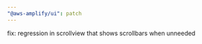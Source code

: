 ```yaml
---
"@aws-amplify/ui": patch
---
```


fix: regression in scrollview that shows scrollbars when unneeded
